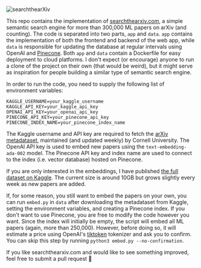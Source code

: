![searchthearXiv](.github/logo.png)

This repo contains the implementation of [searchthearxiv.com](https://searchthearxiv.com), a simple semantic search engine for more than 300,000 ML papers on arXiv (and counting). The code is separated into two parts, `app` and `data`. `app` contains the implementation of both the frontend and backend of the web app, while `data` is responsible for updating the database at regular intervals using OpenAI and [Pinecone](https://www.pinecone.io). Both `app` and `data` contain a Dockerfile for easy deployment to cloud platforms. I don't expect (or encourage) anyone to run a clone of the project on their own (that would be weird), but it might serve as inspiration for people building a similar type of semantic search engine.

In order to run the code, you need to supply the following list of environment variables:

```
KAGGLE_USERNAME=your_kaggle_username
KAGGLE_API_KEY=your_kaggle_api_key
OPENAI_API_KEY=your_openai_api_key
PINECONE_API_KEY=your_pinecone_api_key
PINECONE_INDEX_NAME=your_pinecone_index_name
```

The Kaggle username and API key are required to fetch the [arXiv metadataset](https://www.kaggle.com/datasets/Cornell-University/arxiv), maintained (and updated weekly) by Cornell University. The OpenAI API key is used to embed new papers using the `text-embedding-ada-002` model. The Pinecone API key and index name are used to connect to the index (i.e. vector database) hosted on Pinecone.

If you are only interested in the embeddings, I have published [the full dataset on Kaggle](https://www.kaggle.com/datasets/awester/arxiv-embeddings). The current size is around 10GB but grows slightly every week as new papers are added.

If, for some reason, you still want to embed the papers on your own, you can run `embed.py` in `data` after downloading the metadataset from Kaggle, setting the environment variables, and creating a Pinecone index. If you don't want to use Pinecone, you are free to modify the code however you want. Since the index will initially be empty, the script will embed all ML papers (again, more than 250,000). However, before doing so, it will estimate a price using OpenAI's [tiktoken](https://github.com/openai/tiktoken) tokenizer and ask you to confirm. You can skip this step by running `python3 embed.py --no-confirmation`.

If you like searchthearxiv.com and would like to see something improved, feel free to submit a pull request 🤗
